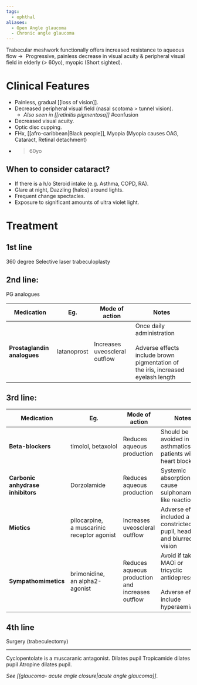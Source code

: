 ```yaml
---
tags:
  - ophthal
aliases:
  - Open Angle glaucoma
  - Chronic angle glaucoma
---
```

Trabecular meshwork functionally offers increased resistance to aqueous flow -> 
Progressive, painless decrease in visual acuity & peripheral visual field in elderly (> 60yo), myopic (Short sighted).  
# Clinical Features
- Painless, gradual [[loss of vision]].
- Decreased peripheral visual field (nasal scotoma > tunnel vision).
	- *Also seen in [[retinitis pigmentosa]]* #confusion 
- Decreased visual acuity.
- Optic disc cupping.
- FHx, [[afro-caribbean|Black people]], Myopia (Myopia causes OAG, Cataract, Retinal detachment)
- > 60yo

## When to consider cataract?
- If there is a h/o Steroid intake (e.g. Asthma, COPD, RA).
- Glare at night, Dazzling (halos) around lights.
- Frequent change spectacles.
- Exposure to significant amounts of ultra violet light.
# Treatment
## 1st line
360 degree Selective laser trabeculoplasty
## 2nd line: 
PG analogues

| **Medication**              | Eg.         | Mode of action                | Notes                                                                                                             |
| --------------------------- | ----------- | ----------------------------- | ----------------------------------------------------------------------------------------------------------------- |
| **Prostaglandin analogues** | latanoprost | Increases uveoscleral outflow | Once daily administration<br><br>Adverse effects include brown pigmentation of the iris, increased eyelash length |
## 3rd line:

| **Medication**                    | Eg.                                        | Mode of action                                   | Notes                                                                                       |
| ----------------------------- | ------------------------------------------ | ------------------------------------------------ | ------------------------------------------------------------------------------------------- |
| **Beta-blockers**                 | timolol, betaxolol                         | Reduces aqueous production                       | Should be avoided in asthmatics and patients with heart block                               |
| **Carbonic anhydrase inhibitors** | Dorzolamide                                | Reduces aqueous production                       | Systemic absorption may cause sulphonamide-like reactions                                   |
| **Miotics**                       | pilocarpine, a muscarinic receptor agonist | Increases uveoscleral outflow                    | Adverse effects included a constricted pupil, headache and blurred vision                   |
| **Sympathomimetics**              | brimonidine, an alpha2-agonist             | Reduces aqueous production and increases outflow | Avoid if taking MAOi or tricyclic antidepressants<br><br>Adverse effects include hyperaemia |
## 4th line
Surgery (trabeculectomy)

---
Cyclopentolate is a muscaranic antagonist. Dilates pupil
Tropicamide dilates pupil
Atropine dilates pupil.

*See [[glaucoma- acute angle closure|acute angle glaucoma]]*. 